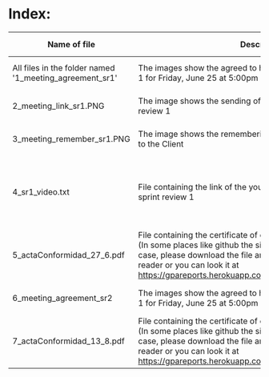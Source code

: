 # Index:

| Name of file                                            | Description                                                                                                                                                                                                                                                                                              | File type      | Participants                                                           | Date            |
| ------------------------------------------------------- | -------------------------------------------------------------------------------------------------------------------------------------------------------------------------------------------------------------------------------------------------------------------------------------------------------- | -------------- | ---------------------------------------------------------------------- | --------------- |
| All files in the folder named '1_meeting_agreement_sr1' | The images show the agreed to have the meeting for sprint review 1 for Friday, June 25 at 5:00pm                                                                                                                                                                                                         | png Images     | Eunice Galvez                                                          | June 18, 2021   |
| 2_meeting_link_sr1.PNG                                  | The image shows the sending of the link for zoom meeting sprint review 1                                                                                                                                                                                                                                 | png Image      | Eunice Galvez                                                          | June 25, 2021   |
| 3_meeting_remember_sr1.PNG                              | The image shows the remembering of the sprint review meeting to the Client                                                                                                                                                                                                                               | png Image      | Eunice Gálvez                                                          | June 25, 2021   |
| 4_sr1_video.txt                                         | File containing the link of the youtube video as evidence of the sprint review 1                                                                                                                                                                                                                         | txt text plain | Valeria Barzola, Allison Brito, Juan Nebel, Erick Pulla and Alex Vélez | June 25, 2021   |
| 5_actaConformidad_27_6.pdf                              | File containing the certificate of compliance signed by the client. (In some places like github the sign could not appear, if this is the case, please download the file and whatch it with your default pdf reader or you can look it at https://gpareports.herokuapp.com/CertificateOfCompliance.pdf)  | pdf file       | Eunice Galvez                                                          | June 27, 2021   |
| 6_meeting_agreement_sr2                                 | The images show the agreed to have the meeting for sprint review 1 for Friday, June 25 at 5:00pm                                                                                                                                                                                                         | png Images     | Eunice Galvez                                                          | June 18, 2021   |
| 7_actaConformidad_13_8.pdf                              | File containing the certificate of compliance signed by the client. (In some places like github the sign could not appear, if this is the case, please download the file and whatch it with your default pdf reader or you can look it at https://gpareports.herokuapp.com/CertificateOfCompliance2.pdf) | pdf file       | Eunice Galvez                                                          | August 13, 2021 |
